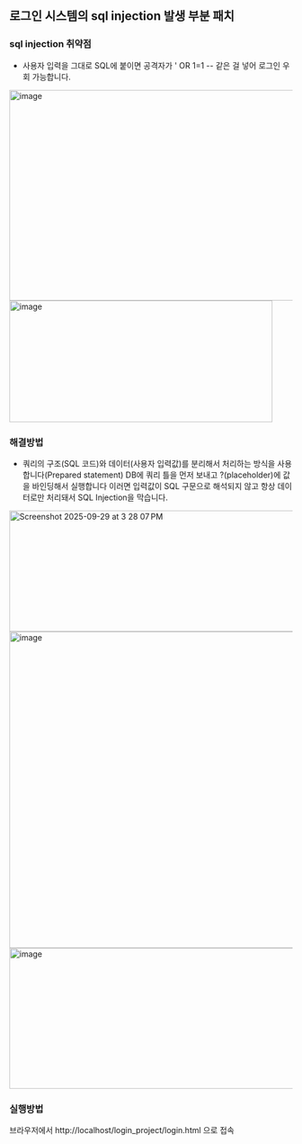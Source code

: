 ## 로그인 시스템의 sql injection 발생 부분 패치


### sql injection 취약점
- 사용자 입력을 그대로 SQL에 붙이면 공격자가 ' OR 1=1 -- 같은 걸 넣어 로그인 우회 가능합니다.
<img width="514" height="374" alt="image" src="https://github.com/user-attachments/assets/e3d53c6c-a02a-44ff-977f-1b9ce598196b" />
<img width="468" height="216" alt="image" src="https://github.com/user-attachments/assets/d2a94965-c263-4b41-9e72-690a9ba386c1" />

  
### 해결방법
- 쿼리의 구조(SQL 코드)와 데이터(사용자 입력값)를 분리해서 처리하는 방식을 사용합니다(Prepared statement) 
DB에 쿼리 틀을 먼저 보내고 ?(placeholder)에 값을 바인딩해서 실행합니다 이러면 입력값이 SQL 구문으로 해석되지 않고 항상 데이터로만 처리돼서 SQL Injection을 막습니다.
 <img width="1028" height="215" alt="Screenshot 2025-09-29 at 3 28 07 PM" src="https://github.com/user-attachments/assets/a57db0ae-7861-41a8-b0f2-7ef5fef24917" />

<img width="938" height="562" alt="image" src="https://github.com/user-attachments/assets/bceead2d-c8d2-4dc2-9672-236d0ef94fb9" />
<img width="680" height="250" alt="image" src="https://github.com/user-attachments/assets/357350a3-9fc4-4f61-9de5-0fc728266556" />


### 실행방법
브라우저에서 http://localhost/login_project/login.html 으로 접속 

